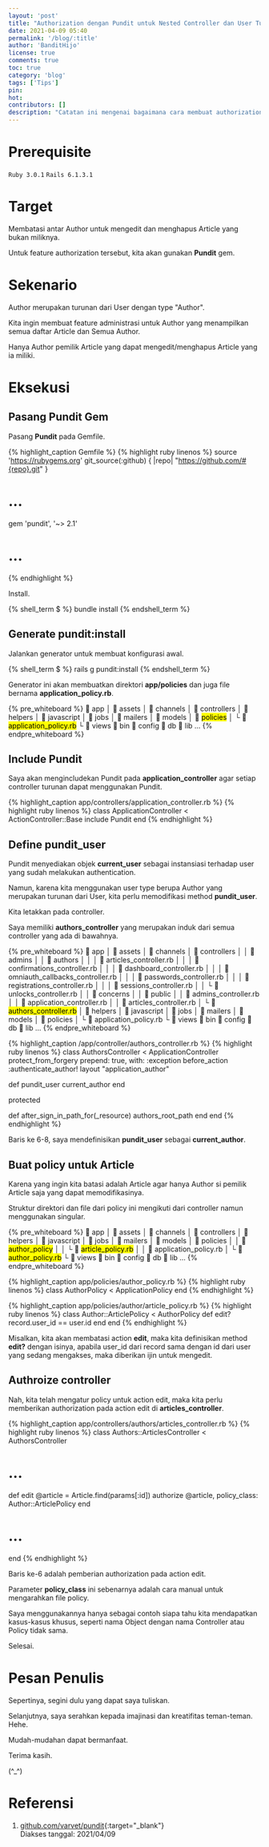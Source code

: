 ```yaml
---
layout: 'post'
title: "Authorization dengan Pundit untuk Nested Controller dan User Turunan pada Rails"
date: 2021-04-09 05:40
permalink: '/blog/:title'
author: 'BanditHijo'
license: true
comments: true
toc: true
category: 'blog'
tags: ['Tips']
pin:
hot:
contributors: []
description: "Catatan ini mengenai bagaimana cara membuat authorization dengan bantuan gem Pundit pada controller bertingkat, misal Authors::Articles. Author merupakan turunan dari User, karena User memiliki lebih dari satu user type. Tujuannya adalah untuk membatasi Author hanya dapat mengedit & menghapus Article miliknya saja."
---
```


# Prerequisite

`Ruby 3.0.1` `Rails 6.1.3.1`

# Target

Membatasi antar Author untuk mengedit dan menghapus Article yang bukan miliknya.

Untuk feature authorization tersebut, kita akan gunakan **Pundit** gem.

# Sekenario

Author merupakan turunan dari User dengan type "Author".

Kita ingin membuat feature administrasi untuk Author yang menampilkan semua daftar Article dan Semua Author.

Hanya Author pemilik Article yang dapat mengedit/menghapus Article yang ia miliki.

# Eksekusi

## Pasang Pundit Gem

Pasang **Pundit** pada Gemfile.

{% highlight_caption Gemfile %}
{% highlight ruby linenos %}
source 'https://rubygems.org'
git_source(:github) { |repo| "https://github.com/#{repo}.git" }

# ...

gem 'pundit', '~> 2.1'

# ...
{% endhighlight %}

Install.

{% shell_term $ %}
bundle install
{% endshell_term %}

## Generate pundit:install

Jalankan generator untuk membuat konfigurasi awal.

{% shell_term $ %}
rails g pundit:install
{% endshell_term %}

Generator ini akan membuatkan direktori **app/policies** dan juga file bernama **application_policy.rb**.

{% pre_whiteboard %}
 app
│  assets
│  channels
│  controllers
│  helpers
│  javascript
│  jobs
│  mailers
│  models
│  <mark>policies</mark>
│ └  <mark>application_policy.rb</mark>
└  views
 bin
 config
 db
 lib
...
{% endpre_whiteboard %}

## Include Pundit

Saya akan mengincludekan Pundit pada **application_controller** agar setiap controller turunan dapat menggunakan Pundit.

{% highlight_caption app/controllers/application_controller.rb %}
{% highlight ruby linenos %}
class ApplicationController < ActionController::Base
  include Pundit
end
{% endhighlight %}

## Define pundit_user

Pundit menyediakan objek **current_user** sebagai instansiasi terhadap user yang sudah melakukan authentication.

Namun, karena kita menggunakan user type berupa Author yang merupakan turunan dari User, kita perlu memodifikasi method **pundit_user**.

Kita letakkan pada controller.

Saya memiliki **authors_controller** yang merupakan induk dari semua controller yang ada di bawahnya.

{% pre_whiteboard %}
 app
│  assets
│  channels
│  controllers
│ │  admins
│ │  authors
│ │ │  articles_controller.rb
│ │ │  confirmations_controller.rb
│ │ │  dashboard_controller.rb
│ │ │  omniauth_callbacks_controller.rb
│ │ │  passwords_controller.rb
│ │ │  registrations_controller.rb
│ │ │  sessions_controller.rb
│ │ └  unlocks_controller.rb
│ │  concerns
│ │  public
│ │  admins_controller.rb
│ │  application_controller.rb
│ │  articles_controller.rb
│ └  <mark>authors_controller.rb</mark>
│  helpers
│  javascript
│  jobs
│  mailers
│  models
│  policies
│ └  application_policy.rb
└  views
 bin
 config
 db
 lib
...
{% endpre_whiteboard %}

{% highlight_caption /app/controller/authors_controller.rb %}
{% highlight ruby linenos %}
class AuthorsController < ApplicationController
  protect_from_forgery prepend: true, with: :exception
  before_action :authenticate_author!
  layout "application_author"

  def pundit_user
    current_author
  end

  protected

  def after_sign_in_path_for(_resource)
    authors_root_path
  end
end
{% endhighlight %}

Baris ke 6-8, saya mendefinisikan **pundit_user** sebagai **current_author**.

## Buat policy untuk Article

Karena yang ingin kita batasi adalah Article agar hanya Author si pemilik Article saja yang dapat memodifikasinya.

Struktur direktori dan file dari policy ini mengikuti dari controller namun menggunakan singular.

{% pre_whiteboard %}
 app
│  assets
│  channels
│  controllers
│  helpers
│  javascript
│  jobs
│  mailers
│  models
│  policies
│ │  <mark>author_policy</mark>
│ │ └  <mark>article_policy.rb</mark>
│ │  application_policy.rb
│ └  <mark>author_policy.rb</mark>
└  views
 bin
 config
 db
 lib
...
{% endpre_whiteboard %}

{% highlight_caption app/policies/author_policy.rb %}
{% highlight ruby linenos %}
class AuthorPolicy < ApplicationPolicy
end
{% endhighlight %}

{% highlight_caption app/policies/author/article_policy.rb %}
{% highlight ruby linenos %}
class Author::ArticlePolicy < AuthorPolicy
  def edit?
    record.user_id == user.id
  end
end
{% endhighlight %}

Misalkan, kita akan membatasi action **edit**, maka kita definisikan method **edit?** dengan isinya, apabila user_id dari record sama dengan id dari user yang sedang mengakses, maka diberikan ijin untuk mengedit.

## Authroize controller

Nah, kita telah mengatur policy untuk action edit, maka kita perlu memberikan authorization pada action edit di **articles_controller**.

{% highlight_caption app/controllers/authors/articles_controller.rb %}
{% highlight ruby linenos %}
class Authors::ArticlesController < AuthorsController
  # ...

  def edit
    @article = Article.find(params[:id])
    authorize @article, policy_class: Author::ArticlePolicy
  end

  # ...
end
{% endhighlight %}

Baris ke-6 adalah pemberian authorization pada action edit.

Parameter **policy_class** ini sebenarnya adalah cara manual untuk mengarahkan file policy.

Saya menggunakannya hanya sebagai contoh siapa tahu kita mendapatkan kasus-kasus khusus, seperti nama Object dengan nama Controller atau Policy tidak sama.

Selesai.










# Pesan Penulis

Sepertinya, segini dulu yang dapat saya tuliskan.

Selanjutnya, saya serahkan kepada imajinasi dan kreatifitas teman-teman. Hehe.

Mudah-mudahan dapat bermanfaat.

Terima kasih.

(^_^)




# Referensi

1. [github.com/varvet/pundit](https://github.com/varvet/pundit){:target="_blank"}
<br>Diakses tanggal: 2021/04/09
